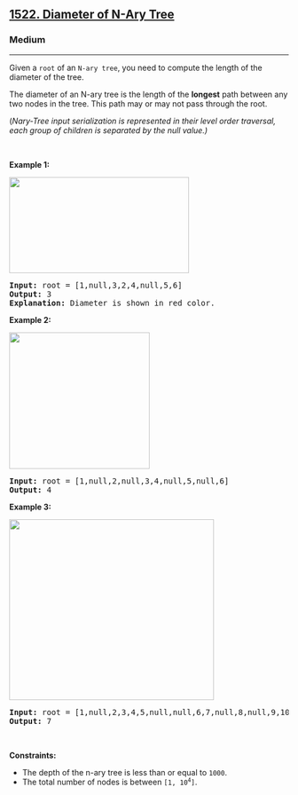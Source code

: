 <h2><a href="https://leetcode.com/problems/diameter-of-n-ary-tree/">1522. Diameter of N-Ary Tree</a></h2><h3>Medium</h3><hr><div><p>Given a <code>root</code> of an <code>N-ary tree</code>, you need to compute the length of the diameter of the tree.</p>

<p>The diameter of an N-ary tree is the length of the <strong>longest</strong> path between any two nodes in the tree. This path may or may not pass through the root.</p>

<p>(<em>Nary-Tree input serialization is represented in their level order traversal, each group of children is separated by the null value.)</em></p>

<p>&nbsp;</p>
<p><strong class="example">Example 1:</strong></p>

<p><img alt="" src="https://assets.leetcode.com/uploads/2020/07/19/sample_2_1897.png" style="width: 324px; height: 173px;"></p>

<pre><strong>Input:</strong> root = [1,null,3,2,4,null,5,6]
<strong>Output:</strong> 3
<strong>Explanation: </strong>Diameter is shown in red color.</pre>

<p><strong class="example">Example 2:</strong></p>

<p><strong><img alt="" src="https://assets.leetcode.com/uploads/2020/07/19/sample_1_1897.png" style="width: 253px; height: 246px;"></strong></p>

<pre><strong>Input:</strong> root = [1,null,2,null,3,4,null,5,null,6]
<strong>Output:</strong> 4
</pre>

<p><strong class="example">Example 3:</strong></p>

<p><img alt="" src="https://assets.leetcode.com/uploads/2020/07/19/sample_3_1897.png" style="width: 369px; height: 326px;"></p>

<pre><strong>Input:</strong> root = [1,null,2,3,4,5,null,null,6,7,null,8,null,9,10,null,null,11,null,12,null,13,null,null,14]
<strong>Output:</strong> 7
</pre>

<p>&nbsp;</p>
<p><strong>Constraints:</strong></p>

<ul>
	<li>The depth of the n-ary tree is less than or equal to <code>1000</code>.</li>
	<li>The total number of nodes is between <code>[1, 10<sup>4</sup>]</code>.</li>
</ul>
</div>